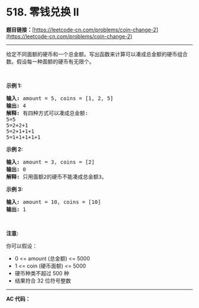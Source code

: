 # 518. 零钱兑换 II

**题目链接：**[https://leetcode-cn.com/problems/coin-change-2](https://leetcode-cn.com/problems/coin-change-2)

---

<div class="content__1Y2H">
 <div class="notranslate">
  <p>给定不同面额的硬币和一个总金额。写出函数来计算可以凑成总金额的硬币组合数。假设每一种面额的硬币有无限个。&nbsp;</p> 
  <p>&nbsp;</p> 
  <ul> 
  </ul> 
  <p><strong>示例 1:</strong></p> 
  <pre class="language-text"><strong>输入:</strong> amount = 5, coins = [1, 2, 5]
<strong>输出:</strong> 4
<strong>解释:</strong> 有四种方式可以凑成总金额:
5=5
5=2+2+1
5=2+1+1+1
5=1+1+1+1+1
</pre> 
  <p><strong>示例 2:</strong></p> 
  <pre class="language-text"><strong>输入:</strong> amount = 3, coins = [2]
<strong>输出:</strong> 0
<strong>解释:</strong> 只用面额2的硬币不能凑成总金额3。
</pre> 
  <p><strong>示例 3:</strong></p> 
  <pre class="language-text"><strong>输入:</strong> amount = 10, coins = [10] 
<strong>输出:</strong> 1
</pre> 
  <p>&nbsp;</p> 
  <p><strong>注意</strong><strong>:</strong></p> 
  <p>你可以假设：</p> 
  <ul> 
   <li>0 &lt;= amount (总金额) &lt;= 5000</li> 
   <li>1 &lt;= coin (硬币面额)&nbsp;&lt;= 5000</li> 
   <li>硬币种类不超过 500 种</li> 
   <li>结果符合 32 位符号整数</li> 
  </ul> 
 </div>
</div>

---

**AC 代码：**

```java

```